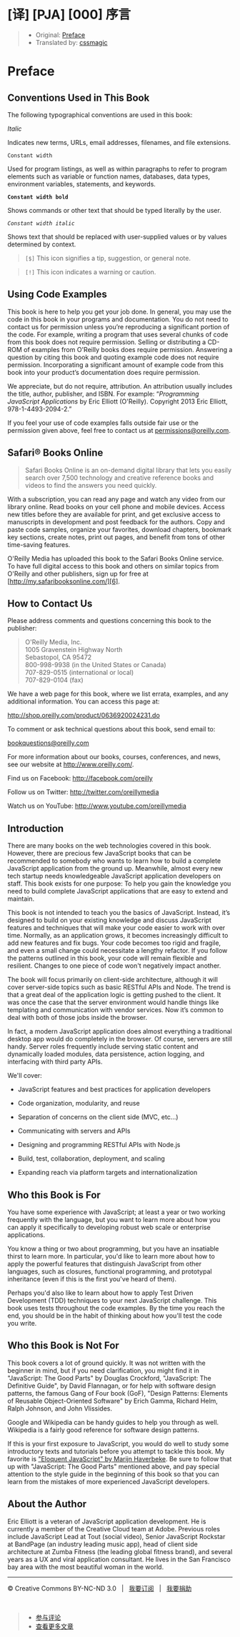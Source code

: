 # [译] [PJA] [000] 序言

> * Original: [Preface](http://chimera.labs.oreilly.com/books/1234000000262/pr01.html)
> * Translated by: [cssmagic](https://github.com/cssmagic)

# Preface

## Conventions Used in This Book

The following typographical conventions are used in this book:

_Italic_

Indicates new terms, URLs, email addresses, filenames, and file extensions.

`Constant width`

Used for program listings, as well as within paragraphs to refer to program elements such as variable or function names, databases, data types, environment variables, statements, and keywords.

**`Constant width bold`**

Shows commands or other text that should be typed literally by the user.

_`Constant width italic`_

Shows text that should be replaced with user-supplied values or by values determined by context.

> `[$]` This icon signifies a tip, suggestion, or general note.

> `[!]` This icon indicates a warning or caution.

## Using Code Examples

This book is here to help you get your job done. In general, you may use the code in this book in your programs and documentation. You do not need to contact us for permission unless you’re reproducing a significant portion of the code. For example, writing a program that uses several chunks of code from this book does not require permission. Selling or distributing a CD-ROM of examples from O'Reilly books does require permission. Answering a question by citing this book and quoting example code does not require permission. Incorporating a significant amount of example code from this book into your product’s documentation does require permission.

We appreciate, but do not require, attribution. An attribution usually includes the title, author, publisher, and ISBN. For example: “_Programming JavaScript Applications_ by Eric Elliott (O'Reilly). Copyright 2013 Eric Elliott, 978-1-4493-2094-2.”

If you feel your use of code examples falls outside fair use or the permission given above, feel free to contact us at <permissions@oreilly.com>.

## Safari&reg; Books Online

> Safari Books Online is an on-demand digital library that lets you easily search over 7,500 technology and creative reference books and videos to find the answers you need quickly.

With a subscription, you can read any page and watch any video from our library online. Read books on your cell phone and mobile devices. Access new titles before they are available for print, and get exclusive access to manuscripts in development and post feedback for the authors. Copy and paste code samples, organize your favorites, download chapters, bookmark key sections, create notes, print out pages, and benefit from tons of other time-saving features.

O'Reilly Media has uploaded this book to the Safari Books Online service. To have full digital access to this book and others on similar topics from O'Reilly and other publishers, sign up for free at [http://my.safaribooksonline.com/][6].

## How to Contact Us

Please address comments and questions concerning this book to the publisher:

> O'Reilly Media, Inc.  
> 1005 Gravenstein Highway North  
> Sebastopol, CA 95472  
> 800-998-9938 (in the United States or Canada)  
> 707-829-0515 (international or local)  
> 707-829-0104 (fax)

We have a web page for this book, where we list errata, examples, and any additional information. You can access this page at:

<http://shop.oreilly.com/product/0636920024231.do>

To comment or ask technical questions about this book, send email to:

<bookquestions@oreilly.com>

For more information about our books, courses, conferences, and news, see our website at <http://www.oreilly.com/>.

Find us on Facebook: <http://facebook.com/oreilly>

Follow us on Twitter: <http://twitter.com/oreillymedia>

Watch us on YouTube: <http://www.youtube.com/oreillymedia>

## Introduction

There are many books on the web technologies covered in this book. However, there are precious few JavaScript books that can be recommended to somebody who wants to learn how to build a complete JavaScript application from the ground up. Meanwhile, almost every new tech startup needs knowledgeable JavaScript application developers on staff. This book exists for one purpose: To help you gain the knowledge you need to build complete JavaScript applications that are easy to extend and maintain.

This book is not intended to teach you the basics of JavaScript. Instead, it’s designed to build on your existing knowledge and discuss JavaScript features and techniques that will make your code easier to work with over time. Normally, as an application grows, it becomes increasingly difficult to add new features and fix bugs. Your code becomes too rigid and fragile, and even a small change could necessitate a lengthy refactor. If you follow the patterns outlined in this book, your code will remain flexible and resilient. Changes to one piece of code won't negatively impact another.

The book will focus primarily on client-side architecture, although it will cover server-side topics such as basic RESTful APIs and Node. The trend is that a great deal of the application logic is getting pushed to the client. It was once the case that the server environment would handle things like templating and communication with vendor services. Now it’s common to deal with both of those jobs inside the browser.

In fact, a modern JavaScript application does almost everything a traditional desktop app would do completely in the browser. Of course, servers are still handy. Server roles frequently include serving static content and dynamically loaded modules, data persistence, action logging, and interfacing with third party APIs.

We'll cover:

  * JavaScript features and best practices for application developers

  * Code organization, modularity, and reuse

  * Separation of concerns on the client side (MVC, etc...)

  * Communicating with servers and APIs

  * Designing and programming RESTful APIs with Node.js

  * Build, test, collaboration, deployment, and scaling

  * Expanding reach via platform targets and internationalization

## Who this Book is For

You have some experience with JavaScript; at least a year or two working frequently with the language, but you want to learn more about how you can apply it specifically to developing robust web scale or enterprise applications.

You know a thing or two about programming, but you have an insatiable thirst to learn more. In particular, you'd like to learn more about how to apply the powerful features that distinguish JavaScript from other languages, such as closures, functional programming, and prototypal inheritance (even if this is the first you've heard of them).

Perhaps you'd also like to learn about how to apply Test Driven Development (TDD) techniques to your next JavaScript challenge. This book uses tests throughout the code examples. By the time you reach the end, you should be in the habit of thinking about how you'll test the code you write.

## Who this Book is Not For

This book covers a lot of ground quickly. It was not written with the beginner in mind, but if you need clarification, you might find it in "JavaScript: The Good Parts" by Douglas Crockford, "JavaScript: The Definitive Guide", by David Flannagan, or for help with software design patterns, the famous Gang of Four book (GoF), "Design Patterns: Elements of Reusable Object-Oriented Software" by Erich Gamma, Richard Helm, Ralph Johnson, and John Vlissides.

Google and Wikipedia can be handy guides to help you through as well. Wikipedia is a fairly good reference for software design patterns.

If this is your first exposure to JavaScript, you would do well to study some introductory texts and tutorials before you attempt to tackle this book. My favorite is ["Eloquent JavaScript" by Marijn Haverbeke][8]. Be sure to follow that up with "JavaScript: The Good Parts" mentioned above, and pay special attention to the style guide in the beginning of this book so that you can learn from the mistakes of more experienced JavaScript developers.

## About the Author

Eric Elliott is a veteran of JavaScript application development. He is currently a member of the Creative Cloud team at Adobe. Previous roles include JavaScript Lead at Tout (social video), Senior JavaScript Rockstar at BandPage (an industry leading music app), head of client side architecture at Zumba Fitness (the leading global fitness brand), and several years as a UX and viral application consultant. He lives in the San Francisco bay area with the most beautiful woman in the world.

[6]: http://my.safaribooksonline.com/?portal=oreilly
[8]: http://eloquentjavascript.net/

***

&copy; Creative Commons BY-NC-ND 3.0 &nbsp; | &nbsp; [我要订阅](http://www.cssmagic.net/blog/subscribe) &nbsp; | &nbsp; [我要捐助](http://www.cssmagic.net/blog/donate)

&nbsp;
> * [参与评论](https://github.com/cssmagic/blog/issues/XXXXXXXXXX)
> * [查看更多文章](https://github.com/cssmagic/blog/issues?state=open)

